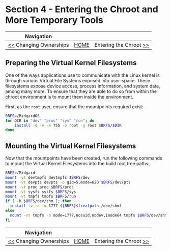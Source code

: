 # Section 4 - Entering the Chroot and More Temporary Tools

| Navigation |||
| --- | --- | ---: |
| [<<](./ChangingOwnerships.md) Changing Ownerships | [HOME](../README.md) | Entering the Chroot [>>](./EnteringChroot.md) |

## Preparing the Virtual Kernel Filesystems

One of the ways applications use to communicate with the Linux kernel is through various Virtual File Systems exposed into user-space. These filesystems expose device access, process information, and system data, among many more. To ensure that they are able to do so from within the chroot environment is to mount them inside the environment.

First, as the `root` user, ensure that the mountpoints required exist:
```bash
BRFS=/MidgardOS
for DIR in "dev" "proc" "sys" "run"; do
    install -d -v -m 755 -o root -g root $BRFS/$DIR
done
```

## Mounting the Virtual Kernel Filesystems

Now that the mountpoints have been created, run the following commands to mount the Virtual Kernel Filesystems into the build root tree paths:

```bash
BRFS=/Midgard
mount -vt devtmpfs devtmpfs $BRFS/dev
mount -vt devpts devpts -o gid=5,mode=620 $BRFS/dev/pts
mount -vt proc proc $BRFS/proc
mount -vt sysfs sysfs $BRFS/sys
mount -vt tmpfs tmpfs $BRFS/run
if [ -h $BRFS/dev/shm ]; then
  install -v -d -m 1777 ${BRFS}$(realpath /dev/shm)
else
  mount -vt tmpfs -o mode=1777,nosuid,nodev,inode64 tmpfs $BRFS/dev/shm
fi
```

| Navigation |||
| --- | --- | ---: |
| [<<](./ChangingOwnerships.md) Changing Ownerships | [HOME](../README.md) | Entering the Chroot [>>](./EnteringChroot.md) |
